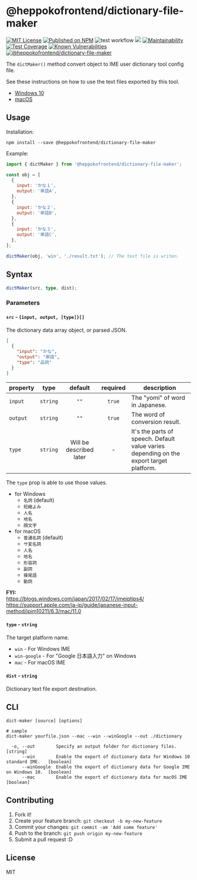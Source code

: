 # @heppokofrontend/dictionary-file-maker

[![MIT License](http://img.shields.io/badge/license-MIT-blue.svg?style=flat)](LICENSE) [![Published on NPM](https://img.shields.io/npm/v/@heppokofrontend/dictionary-file-maker.svg)](https://www.npmjs.com/package/@heppokofrontend/dictionary-file-maker) ![test workflow](https://github.com/heppokofrontend/dictionary-file-maker/actions/workflows/ci.yml/badge.svg)
 [![](https://data.jsdelivr.com/v1/package/npm/@heppokofrontend/dictionary-file-maker/badge)](https://www.jsdelivr.com/package/npm/@heppokofrontend/dictionary-file-maker) [![Maintainability](https://api.codeclimate.com/v1/badges/d9e6294b7c78a8c306fb/maintainability)](https://codeclimate.com/github/heppokofrontend/dictionary-file-maker/maintainability) [![Test Coverage](https://api.codeclimate.com/v1/badges/d9e6294b7c78a8c306fb/test_coverage)](https://codeclimate.com/github/heppokofrontend/dictionary-file-maker/test_coverage) [![Known Vulnerabilities](https://snyk.io/test/npm/@heppokofrontend/dictionary-file-maker/badge.svg)](https://snyk.io/test/npm/@heppokofrontend/dictionary-file-maker)
 [![@heppokofrontend/dictionary-file-maker](https://snyk.io/advisor/npm-package/@heppokofrontend/dictionary-file-maker/badge.svg)](https://snyk.io/advisor/npm-package/@heppokofrontend/dictionary-file-maker)


The `dictMaker()` method convert object to IME user dictionary tool config file.

See these instructions on how to use the text files exported by this tool.

- [Windows 10](./WINDOWS.md)
- [macOS](./MACOS.md)

## Usage

Installation:

```shell
npm install --save @heppokofrontend/dictionary-file-maker
```

Example: 

```javascript
import { dictMaker } from '@heppokofrontend/dictionary-file-maker';

const obj = [
  {
    input: 'かな１',
    output: '単語A',
  },
  {
    input: 'かな２',
    output: '単語B',
  },
  {
    input: 'かな３',
    output: '単語C',
  },
];

dictMaker(obj, 'win', './result.txt'); // The text file is writen.
```

## Syntax

```ts
dictMaker(src, type, dist);
```

### Parameters

#### `src` - `{input, output, [type]}[]`

The dictionary data array object, or parsed JSON.

```json
[
  {
    "input": "かな",
    "output": "単語",
    "type": "品詞"
  }
]
```

|property|type|default|required|description|
|---|:-:|:-:|:-:|---|
|`input`|`string`|`""`|`true`|The "yomi" of word in Japanese.|
|`output`|`string`|`""`|`true`|The word of conversion result.|
|`type`|`string`|Will be described later|\-|It's the parts of speech. Default value varies depending on the export target platform.|

The `type` prop is able to use those values.

- for Windows
  - `名詞` (default)
  - `短縮よみ`
  - `人名`
  - `地名`
  - `顔文字`
- for macOS
  - `普通名詞` (default)
  - `サ変名詞`
  - `人名`
  - `地名`
  - `形容詞`
  - `副詞`
  - `接尾語`
  - `動詞`

**FYI:**  
https://blogs.windows.com/japan/2017/02/17/imejptips4/  
https://support.apple.com/ja-jp/guide/japanese-input-method/jpim10211/6.3/mac/11.0

#### `type` - `string`

The target platform name.

- `win` - For Windows IME
- `win-google` - For "Google 日本語入力" on Windows
- `mac` - For macOS IME

#### `dist` - `string`

Dictionary text file export destination.

## CLI

```shell
dict-maker [source] [options]

# sample
dict-maker yourfile.json --mac --win --winGoogle --out ./dictionary
```

```
  -o, --out        Specify an output folder for dictionary files.                      [string]
      --win        Enable the export of dictionary data for Windows 10 standard IME.   [boolean]
      --winGoogle  Enable the export of dictionary data for Google IME on Windows 10.  [boolean]
      --mac        Enable the export of dictionary data for macOS IME                  [boolean]
```


## Contributing

1. Fork it!
2. Create your feature branch: `git checkout -b my-new-feature`
3. Commit your changes: `git commit -am 'Add some feature'`
4. Push to the branch: `git push origin my-new-feature`
5. Submit a pull request :D

## License

MIT
